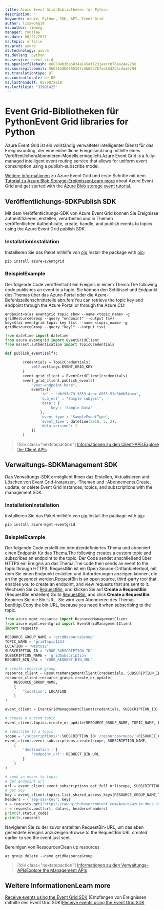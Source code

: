```yaml
---
title: Azure Event Grid-Bibliotheken für Python
description: ''
keywords: Azure, Python, SDK, API, Event Grid
author: lisawong19
ms.author: liwong
manager: routlaw
ms.date: 08/21/2017
ms.topic: article
ms.prod: azure
ms.technology: azure
ms.devlang: python
ms.service: event-grid
ms.openlocfilehash: e68504b3ba5834a145af1231eacc076e424a2256
ms.sourcegitcommit: 560362db0f65307c8b02b7b7ad8642b5c4aa6294
ms.translationtype: HT
ms.contentlocale: de-DE
ms.lasthandoff: 05/08/2018
ms.locfileid: "33901425"
---
```

# <a name="event-grid-libraries-for-python"></a><span data-ttu-id="7bc71-103">Event Grid-Bibliotheken für Python</span><span class="sxs-lookup"><span data-stu-id="7bc71-103">Event Grid libraries for Python</span></span>


<span data-ttu-id="7bc71-104">Azure Event Grid ist ein vollständig verwalteter intelligenter Dienst für das Ereignisrouting, der eine einheitliche Ereignisnutzung mithilfe eines Veröffentlichen/Abonnieren-Modells ermöglicht.</span><span class="sxs-lookup"><span data-stu-id="7bc71-104">Azure Event Grid is a fully-managed intelligent event routing service that allows for uniform event consumption using a publish-subscribe model.</span></span>

<span data-ttu-id="7bc71-105">[Weitere Informationen](/azure/event-grid/overview) zu Azure Event Grid und erste Schritte mit dem [Tutorial zu Azure Blob Storage-Ereignissen](/azure/storage/blobs/storage-blob-event-quickstart)</span><span class="sxs-lookup"><span data-stu-id="7bc71-105">[Learn more](/azure/event-grid/overview) about Azure Event Grid and get started with the [Azure Blob storage event tutorial](/azure/storage/blobs/storage-blob-event-quickstart).</span></span> 

## <a name="publish-sdk"></a><span data-ttu-id="7bc71-106">Veröffentlichungs-SDK</span><span class="sxs-lookup"><span data-stu-id="7bc71-106">Publish SDK</span></span>

<span data-ttu-id="7bc71-107">Mit dem Veröffentlichungs-SDK von Azure Event Grid können Sie Ereignisse authentifizieren, erstellen, verarbeiten und in Themen veröffentlichen.</span><span class="sxs-lookup"><span data-stu-id="7bc71-107">Authenticate, create, handle, and publish events to topics using the Azure Event Grid publish SDK.</span></span>

### <a name="installation"></a><span data-ttu-id="7bc71-108">Installation</span><span class="sxs-lookup"><span data-stu-id="7bc71-108">Installation</span></span> 

<span data-ttu-id="7bc71-109">Installieren Sie das Paket mithilfe von [pip](https://pip.pypa.io/en/stable/quickstart/).</span><span class="sxs-lookup"><span data-stu-id="7bc71-109">Install the package with [pip](https://pip.pypa.io/en/stable/quickstart/):</span></span>

```bash
pip install azure-eventgrid
```

### <a name="example"></a><span data-ttu-id="7bc71-110">Beispiel</span><span class="sxs-lookup"><span data-stu-id="7bc71-110">Example</span></span> 

<span data-ttu-id="7bc71-111">Der folgende Code veröffentlicht ein Ereignis in einem Thema.</span><span class="sxs-lookup"><span data-stu-id="7bc71-111">The following code publishes an event to a topic.</span></span> <span data-ttu-id="7bc71-112">Sie können den Schlüssel und Endpunkt des Themas über das Azure-Portal oder die Azure-Befehlszeilenschnittstelle abrufen:</span><span class="sxs-lookup"><span data-stu-id="7bc71-112">You can retrieve the topic key and endpoint through the Azure Portal or through the Azure CLI:</span></span>

```azurecli-interactive
endpoint=$(az eventgrid topic show --name <topic_name> -g gridResourceGroup --query "endpoint" --output tsv)
key=$(az eventgrid topic key list --name <topic_name> -g gridResourceGroup --query "key1" --output tsv)
```

```python
from datetime import datetime
from azure.eventgrid import EventGridClient
from msrest.authentication import TopicCredentials

def publish_event(self):

        credentials = TopicCredentials(
            self.settings.EVENT_GRID_KEY
        )
        event_grid_client = EventGridClient(credentials)
        event_grid_client.publish_events(
            "your-endpoint-here",
            events=[{
                'id' : "dbf93d79-3859-4cac-8055-51e3b6b54bea",
                'subject' : "Sample subject",
                'data': {
                    'key': 'Sample Data'
                },
                'event_type': 'SampleEventType',
                'event_time': datetime(2018, 5, 2),
                'data_version': 1
            }]
        )
```

> [!div class="nextstepaction"]
> [<span data-ttu-id="7bc71-113">Informationen zu den Client-APIs</span><span class="sxs-lookup"><span data-stu-id="7bc71-113">Explore the Client APIs</span></span>](/python/api/overview/azure/eventgrid/client)

## <a name="management-sdk"></a><span data-ttu-id="7bc71-114">Verwaltungs-SDK</span><span class="sxs-lookup"><span data-stu-id="7bc71-114">Management SDK</span></span>

<span data-ttu-id="7bc71-115">Das Verwaltungs-SDK ermöglicht Ihnen das Erstellen, Aktualisieren und Löschen von Event Grid-Instanzen, -Themen und -Abonnements.</span><span class="sxs-lookup"><span data-stu-id="7bc71-115">Create, update, or delete Event Grid instances, topics, and subscriptions with the management SDK.</span></span>

### <a name="installation"></a><span data-ttu-id="7bc71-116">Installation</span><span class="sxs-lookup"><span data-stu-id="7bc71-116">Installation</span></span> 

<span data-ttu-id="7bc71-117">Installieren Sie das Paket mithilfe von [pip](https://pip.pypa.io/en/stable/quickstart/).</span><span class="sxs-lookup"><span data-stu-id="7bc71-117">Install the package with [pip](https://pip.pypa.io/en/stable/quickstart/):</span></span>

```bash
pip install azure-mgmt-eventgrid
```

### <a name="example"></a><span data-ttu-id="7bc71-118">Beispiel</span><span class="sxs-lookup"><span data-stu-id="7bc71-118">Example</span></span>

<span data-ttu-id="7bc71-119">Der folgende Code erstellt ein benutzerdefiniertes Thema und abonniert einen Endpunkt für das Thema.</span><span class="sxs-lookup"><span data-stu-id="7bc71-119">The following creates a custom topic and subscribes an endpoint to the topic.</span></span> <span data-ttu-id="7bc71-120">Der Code sendet anschließend über HTTPS ein Ereignis an das Thema.</span><span class="sxs-lookup"><span data-stu-id="7bc71-120">The code then sends an event to the topic through HTTPS.</span></span>
<span data-ttu-id="7bc71-121">RequestBin ist ein Open Source-Drittanbietertool, mit dem Sie einen Endpunkt erstellen und Anforderungen anzeigen können, die an ihn gesendet werden.</span><span class="sxs-lookup"><span data-stu-id="7bc71-121">RequestBin is an open source, third-party tool that enables you to create an endpoint, and view requests that are sent to it.</span></span> <span data-ttu-id="7bc71-122">Wechseln Sie zu [RequestBin](https://requestb.in/), und klicken Sie auf **Create a RequestBin** (RequestBin erstellen).</span><span class="sxs-lookup"><span data-stu-id="7bc71-122">Go to [RequestBin](https://requestb.in/), and click **Create a RequestBin**.</span></span> <span data-ttu-id="7bc71-123">Kopieren Sie die Bin-URL. Sie wird zum Abonnieren des Themas benötigt.</span><span class="sxs-lookup"><span data-stu-id="7bc71-123">Copy the bin URL, because you need it when subscribing to the topic.</span></span>

```python
from azure.mgmt.resource import ResourceManagementClient
from azure.mgmt.eventgrid import EventGridManagementClient
import requests

RESOURCE_GROUP_NAME = 'gridResourceGroup'
TOPIC_NAME = 'gridTopic1234'
LOCATION = 'westus2'
SUBSCRIPTION_ID = 'YOUR_SUBSCRIPTION_ID'
SUBSCRIPTION_NAME = 'gridSubscription'
REQUEST_BIN_URL = 'YOUR_REQUEST_BIN_URL'

# create resource group
resource_client = ResourceManagementClient(credentials, SUBSCRIPTION_ID)
resource_client.resource_groups.create_or_update(
    RESOURCE_GROUP_NAME,
    {
        'location': LOCATION
    }
)

event_client = EventGridManagementClient(credentials, SUBSCRIPTION_ID)

# create a custom topic
event_client.topics.create_or_update(RESOURCE_GROUP_NAME, TOPIC_NAME, LOCATION)

# subscribe to a topic
scope = '/subscriptions/'+SUBSCRIPTION_ID+'/resourceGroups/'+RESOURCE_GROUP_NAME+'/providers/Microsoft.EventGrid/topics/'+TOPIC_NAME
event_client.event_subscriptions.create(scope, SUBSCRIPTION_NAME,
    {
        'destination': {
            'endpoint_url': REQUEST_BIN_URL
        }
    }
)

# send an event to topic
# get endpoint url
url = event_client.event_subscriptions.get_full_url(scope, SUBSCRIPTION_NAME).endpoint_url
# get key
key = event_client.topics.list_shared_access_keys(RESOURCE_GROUP_NAME,TOPIC_NAME).key1
headers = {'aeg-sas-key': key}
s = requests.get('https://raw.githubusercontent.com/Azure/azure-docs-json-samples/master/event-grid/customevent.json')
r = requests.post(url, data=s, headers=headers)
print(r.status_code)
print(r.content)
```
<span data-ttu-id="7bc71-124">Navigieren Sie zu der zuvor erstellten RequestBin-URL, um das eben gesendete Ereignis anzuzeigen.</span><span class="sxs-lookup"><span data-stu-id="7bc71-124">Browse to the RequestBin URL created earlier to see the event just sent.</span></span>

<span data-ttu-id="7bc71-125">Bereinigen von Ressourcen</span><span class="sxs-lookup"><span data-stu-id="7bc71-125">Clean up resources</span></span>
```azurecli-interactive
az group delete --name gridResourceGroup
```

> [!div class="nextstepaction"]
> [<span data-ttu-id="7bc71-126">Informationen zu den Verwaltungs-APIs</span><span class="sxs-lookup"><span data-stu-id="7bc71-126">Explore the Management APIs</span></span>](/python/api/overview/azure/eventgrid/management)

## <a name="learn-more"></a><span data-ttu-id="7bc71-127">Weitere Informationen</span><span class="sxs-lookup"><span data-stu-id="7bc71-127">Learn more</span></span>

<span data-ttu-id="7bc71-128">[Receive events using the Event Grid SDK](/azure/event-grid/receive-events) (Empfangen von Ereignissen mithilfe des Event Grid SDK)</span><span class="sxs-lookup"><span data-stu-id="7bc71-128">[Receive events using the Event Grid SDK](/azure/event-grid/receive-events)</span></span>